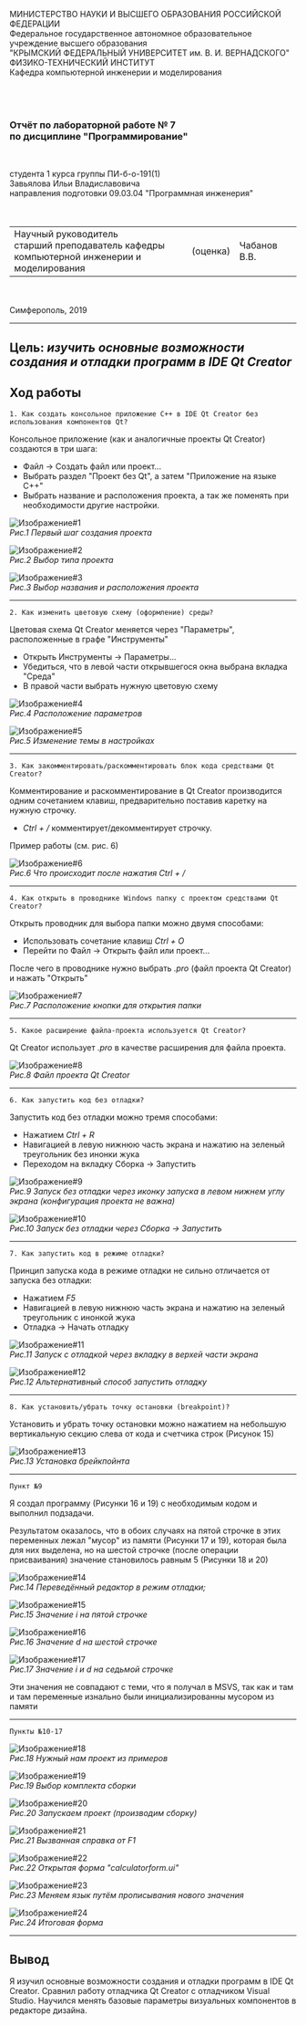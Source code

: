 МИНИСТЕРСТВО НАУКИ И ВЫСШЕГО ОБРАЗОВАНИЯ РОССИЙСКОЙ ФЕДЕРАЦИИ\
Федеральное государственное автономное образовательное учреждение высшего образования\
"КРЫМСКИЙ ФЕДЕРАЛЬНЫЙ УНИВЕРСИТЕТ им. В. И. ВЕРНАДСКОГО"\
ФИЗИКО-ТЕХНИЧЕСКИЙ ИНСТИТУТ\
Кафедра компьютерной инженерии и моделирования\
<br/><br/>
​
### Отчёт по лабораторной работе № 7<br/> по дисциплине "Программирование"
<br/>

студента 1 курса группы ПИ-б-о-191(1)\
Завьялова Ильи Владиславовича\
направления подготовки 09.03.04 "Программная инженерия"\
<br/>
​
<table>
<tr><td>Научный руководитель<br/> старший преподаватель кафедры<br/>компьютерной инженерии и моделирования</td>
<td>(оценка)</td>
<td>Чабанов В.В.</td>
</tr>
</table>
<br/><br/>
​
Симферополь, 2019

* * *

## Цель: _изучить основные возможности создания и отладки программ в IDE Qt Creator_

## Ход работы

    1. Как создать консольное приложение С++ в IDE Qt Creator без использования компонентов Qt?

Консольное приложение (как и аналогичные проекты Qt Creator) создаются в три шага:

* Файл -> Создать файл или проект...
* Выбрать раздел "Проект без Qt", а затем "Приложение на языке C++"
* Выбрать название и расположения проекта, а так же поменять при необходимости другие настройки.

![Изображение#1](Screenshots/Screenshot_1.png "Рис. 1")\
*Рис.1 Первый шаг создания проекта*

![Изображение#2](Screenshots/Screenshot_2.png "Рис. 2")\
*Рис.2 Выбор типа проекта*

![Изображение#3](Screenshots/Screenshot_24.png "Рис. 3")\
*Рис.3 Выбор названия и расположения проекта*

* * *

    2. Как изменить цветовую схему (оформление) среды?

Цветовая схема Qt Creator меняется через "Параметры", расположенные в графе "Инструменты"

* Открыть Инструменты -> Параметры...
* Убедиться, что в левой части открывшегося окна выбрана вкладка "Среда"
* В правой части выбрать нужную цветовую схему

![Изображение#4](Screenshots/Screenshot_4.png "Рис. 4")\
*Рис.4 Расположение параметров*

![Изображение#5](Screenshots/Screenshot_25.png "Рис. 5")\
*Рис.5 Изменение темы в настройках*

* * *

    3. Как закомментировать/раскомментировать блок кода средствами Qt Creator?

Комментирование и раскомментирование в Qt Creator производится одним сочетанием клавиш, предварительно поставив каретку на нужную строчку.

* *Ctrl + /* комментирует/декомментирует строчку.

Пример работы (см. рис. 6)

![Изображение#6](Screenshots/Screenshot_6.png "Рис. 6")\
*Рис.6 Что происходит после нажатия Ctrl + /*

* * *

    4. Как открыть в проводнике Windows папку с проектом средствами Qt Creator?

Открыть проводник для выбора папки можно двумя способами:

* Использовать сочетание клавиш *Ctrl + O*
* Перейти по Файл -> Открыть файл или проект...

После чего в проводнике нужно выбрать *.pro* (файл проекта Qt Creator) и нажать "Открыть"

![Изображение#7](Screenshots/Screenshot_7.png "Рис. 7")\
*Рис.7 Расположение кнопки для открытия папки*

* * *

    5. Какое расширение файла-проекта используется Qt Creator?

Qt Creator использует *.pro* в качестве расширения для файла проекта.

![Изображение#8](Screenshots/Screenshot_8.png "Рис. 8")\
*Рис.8 Файл проекта Qt Creator*

* * *

    6. Как запустить код без отладки?

Запустить код без отладки можно тремя способами:

* Нажатием _Ctrl + R_
* Навигацией в левую нижнюю часть экрана и нажатию на зеленый треугольник без инонки жука
* Переходом на вкладку Сборка -> Запустить

![Изображение#9](Screenshots/Screenshot_26.png "Рис. 9")\
*Рис.9 Запуск без отладки через иконку запуска в левом нижнем углу экрана (конфигурация проекта не важна)*

![Изображение#10](Screenshots/Screenshot_9.png "Рис. 10")\
*Рис.10 Запуск без отладки через Сборка -> Запустить*

* * *

    7. Как запустить код в режиме отладки?

Принцип запуска кода в режиме отладки не сильно отличается от запуска без отладки:

* Нажатием _F5_
* Навигацией в левую нижнюю часть экрана и нажатию на зеленый треугольник с инонкой жука
* Отладка -> Начать отладку

![Изображение#11](Screenshots/Screenshot_10.png "Рис. 11")\
*Рис.11 Запуск с отладкой через вкладку в верхей части экрана*

![Изображение#12](Screenshots/Screenshot_27.png "Рис. 12")\
*Рис.12 Альтернативный способ запустить отладку*

* * *

    8. Как установить/убрать точку остановки (breakpoint)?

Установить и убрать точку остановки можно нажатием на небольшую вертикальную секцию слева от кода и счетчика строк (Рисунок 15)

![Изображение#13](Screenshots/Screenshot_12.png "Рис. 13")\
*Рис.13 Установка брейкпойнта*

* * *

    Пункт №9

Я создал программу (Рисунки 16 и 19) с необходимым кодом и выполнил подзадачи.

Результатом оказалось, что в обоих случаях на пятой строчке в этих переменных лежал "мусор" из памяти (Рисунки 17 и 19), которая была для них выделена, но на шестой строчке (после операции присваивания) значение становилось равным 5 (Рисунки 18 и 20)

![Изображение#14](Screenshots/Screenshot_13.png "Рис. 14")\
*Рис.14 Переведённый редактор в режим отладки;*

![Изображение#15](Screenshots/Screenshot_28.png "Рис. 15")\
*Рис.15 Значение i на пятой строчке*

![Изображение#16](Screenshots/Screenshot_29.png "Рис. 16")\
*Рис.16 Значение d на шестой строчке*

![Изображение#17](Screenshots/Screenshot_30.png "Рис. 17")\
*Рис.17 Значение i и d на седьмой строчке*

Эти значения не совпадают с теми, что я получал в MSVS, так как и там и там переменные изнально были инициализированны мусором из памяти

* * *

    Пункты №10-17

![Изображение#18](Screenshots/Screenshot_18.png "Рис. 18")\
*Рис.18 Нужный нам проект из примеров*

![Изображение#19](Screenshots/Screenshot_19.png "Рис. 19")\
*Рис.19 Выбор комплекта сборки*

![Изображение#20](Screenshots/Screenshot_20.png "Рис. 20")\
*Рис.20 Запускаем проект (производим сборку)*

![Изображение#21](Screenshots/Screenshot_21.png "Рис. 21")\
*Рис.21 Вызванная справка от F1*

![Изображение#22](Screenshots/Screenshot_22.png "Рис. 22")\
*Рис.22 Открытая форма "calculatorform.ui"*

![Изображение#23](Screenshots/Screenshot_31.png "Рис. 23")\
*Рис.23 Меняем язык путём прописывания нового значения*

![Изображение#24](Screenshots/Screenshot_23.png "Рис. 24")\
*Рис.24 Итоговая форма*

* * *

## Вывод

Я изучил основные возможности создания и отладки программ в IDE Qt Creator. Сравнил работу отладчика Qt Creator с отладчиком Visual Studio. Научился менять базовые параметры визуальных компонентов в редакторе дизайна.
